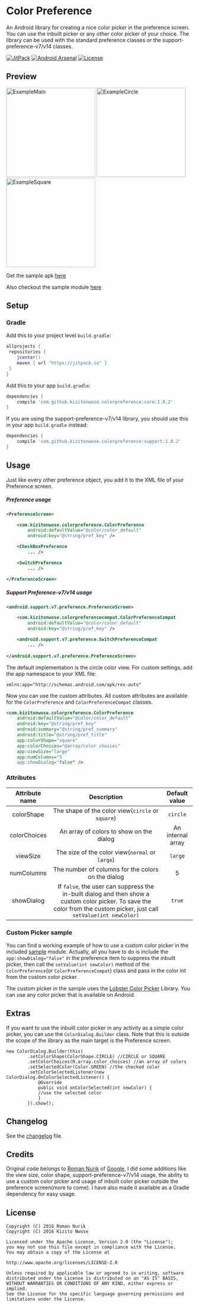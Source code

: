 # Color Preference

An Android library for creating a nice color picker in the preference screen. You can use the inbuilt picker or any other color picker of your choice. The library can be used with the standard preference classes or the support-preference-v7/v14 classes.

[![JitPack](https://jitpack.io/v/kizitonwose/colorpreference.svg)](https://jitpack.io/#kizitonwose/colorpreference) 
[![Android Arsenal](https://img.shields.io/badge/Android%20Arsenal-Color%20Preference-brightgreen.svg)](https://android-arsenal.com/details/1/4401) 
[![License](https://img.shields.io/badge/License-Apache%202.0-blue.svg)](http://www.apache.org/licenses/LICENSE-2.0)


## Preview

<img src="/art/screenshot1.png" alt="ExampleMain" width="240"> <img src="/art/screenshot2.png" alt="ExampleCircle" width="240"> <img src="/art/screenshot3.png" alt="ExampleSquare" width="240">

Get the sample apk [here](https://github.com/kizitonwose/colorpreference/releases/download/1.0.2/sample-1.0.2.apk) 

Also checkout the sample module [here](/sample/)

## Setup

### Gradle

Add this to your project level `build.gradle`:

```groovy
allprojects {
 repositories {
    jcenter()
    maven { url "https://jitpack.io" }
 }
}
```

Add this to your app `build.gradle`:

```groovy
dependencies {
	compile 'com.github.kizitonwose.colorpreference:core:1.0.2'
}
```
If you are using the support-preference-v7/v14 library, you should use this in your app `build.gradle` instead:

```groovy
dependencies {
	compile 'com.github.kizitonwose.colorpreference:support:1.0.2'
}
```

## Usage


Just like every other preference object, you add it to the XML file of your Preference screen.

##### Preference usage

```xml
<PreferenceScreen>

	<com.kizitonwose.colorpreference.ColorPreference
		android:defaultValue="@color/color_default"
		android:key="@string/pref_key" />

	<CheckBoxPreference
		... />

	<SwitchPreference
		... />

</PreferenceScreen>
```

##### Support Preference-v7/v14 usage


```xml
<android.support.v7.preference.PreferenceScreen> 

	<com.kizitonwose.colorpreferencecompat.ColorPreferenceCompat
		android:defaultValue="@color/color_default"
		android:key="@string/pref_key" />

	<android.support.v7.preference.SwitchPreferenceCompat
		... />
		
</android.support.v7.preference.PreferenceScreen>
```

The default implementation is the circle color view. For custom settings, add the app namespace to your XML file:

`xmlns:app="http://schemas.android.com/apk/res-auto"`

Now you can use the custom attributes. All custom attributes are available for the `ColorPreference` and `ColorPreferenceCompat` classes.

```xml
<com.kizitonwose.colorpreference.ColorPreference
	android:defaultValue="@color/color_default"
	android:key="@string/pref_key"
	android:summary="@string/pref_summary"
	android:title="@string/pref_title"
	app:colorShape="square"
	app:colorChoices="@array/color_choices"
	app:viewSize="large"
	app:numColumns="5
	app:showDialog="false" />
```


### Attributes

|Attribute name|Description|Default value|
|:-:|:-:|:-:|
|colorShape|The shape of the color view(`circle` or `square`)| `circle`|
|colorChoices|An array of colors to show on the dialog| An internal array |
|viewSize|The size of the color view(`normal` or `large`) |`large`|
|numColumns|The number of columns for the colors on the dialog| 5 |
|showDialog|If `false`, the user can suppress the in-built dialog and then show a custom color picker. To save the color from the custom picker, just call `setValue(int newColor)`| `true` |


### Custom Picker sample

You can find a working example of how to use a custom color picker in the included [sample](/sample/) module. 
Actually, all you have to do is include the `app:showDialog="false"` in the preference item to suppress the inbuilt picker, then call the `setValue(int newColor)` method of the `ColorPreference`(or `ColorPreferenceCompat`) class and pass in the color int from the custom color picker.

The custom picker in the sample uses the [Lobster Color Picker](https://github.com/LarsWerkman/Lobsterpicker) Library. You can use any color picker that is available on Android.


## Extras

If you want to use the inbuilt color picker in any activity as a simple color picker, you can use the `ColorDialog.Builder` class. Note that this is outside the scope of the library as the main target is the Preference screen.

```
new ColorDialog.Builder(this)
		.setColorShape(ColorShape.CIRCLE) //CIRCLE or SQUARE
		.setColorChoices(R.array.color_choices) //an array of colors
		.setSelectedColor(Color.GREEN) //the checked color
		.setColorSelectedListener(new ColorDialog.OnColorSelectedListener() {
			@Override
			public void onColorSelected(int newColor) {
			//use the selected color
			}
		}).show();

```


## Changelog

See the [changelog](/CHANGELOG.md) file.


## Credits

Original code belongs to [Roman Nurik](https://github.com/romannurik) of [Google](https://github.com/google), I did some additions like the view size, color shape, support-preference-v7/v14 usage, the ability to use a custom color picker and usage of inbuilt color picker outside the preference screen(more to come). I have also made it available as a Gradle dependency for easy usage.


## License

```
Copyright (C) 2016 Roman Nurik
Copyright (C) 2016 Kizito Nwose

Licensed under the Apache License, Version 2.0 (the "License");
you may not use this file except in compliance with the License.
You may obtain a copy of the License at

http://www.apache.org/licenses/LICENSE-2.0

Unless required by applicable law or agreed to in writing, software
distributed under the License is distributed on an "AS IS" BASIS,
WITHOUT WARRANTIES OR CONDITIONS OF ANY KIND, either express or implied.
See the License for the specific language governing permissions and
limitations under the License.
```
